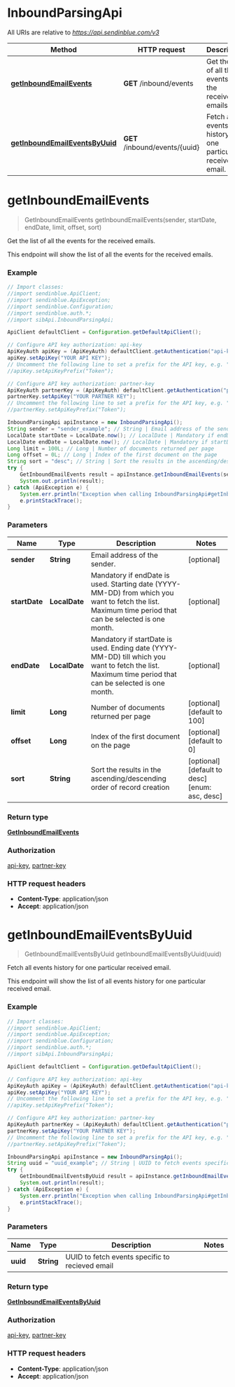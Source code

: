# InboundParsingApi

All URIs are relative to *https://api.sendinblue.com/v3*

Method | HTTP request | Description
------------- | ------------- | -------------
[**getInboundEmailEvents**](InboundParsingApi.md#getInboundEmailEvents) | **GET** /inbound/events | Get the list of all the events for the received emails.
[**getInboundEmailEventsByUuid**](InboundParsingApi.md#getInboundEmailEventsByUuid) | **GET** /inbound/events/{uuid} | Fetch all events history for one particular received email.


<a name="getInboundEmailEvents"></a>
# **getInboundEmailEvents**
> GetInboundEmailEvents getInboundEmailEvents(sender, startDate, endDate, limit, offset, sort)

Get the list of all the events for the received emails.

This endpoint will show the list of all the events for the received emails.

### Example
```java
// Import classes:
//import sendinblue.ApiClient;
//import sendinblue.ApiException;
//import sendinblue.Configuration;
//import sendinblue.auth.*;
//import sibApi.InboundParsingApi;

ApiClient defaultClient = Configuration.getDefaultApiClient();

// Configure API key authorization: api-key
ApiKeyAuth apiKey = (ApiKeyAuth) defaultClient.getAuthentication("api-key");
apiKey.setApiKey("YOUR API KEY");
// Uncomment the following line to set a prefix for the API key, e.g. "Token" (defaults to null)
//apiKey.setApiKeyPrefix("Token");

// Configure API key authorization: partner-key
ApiKeyAuth partnerKey = (ApiKeyAuth) defaultClient.getAuthentication("partner-key");
partnerKey.setApiKey("YOUR PARTNER KEY");
// Uncomment the following line to set a prefix for the API key, e.g. "Token" (defaults to null)
//partnerKey.setApiKeyPrefix("Token");

InboundParsingApi apiInstance = new InboundParsingApi();
String sender = "sender_example"; // String | Email address of the sender.
LocalDate startDate = LocalDate.now(); // LocalDate | Mandatory if endDate is used. Starting date (YYYY-MM-DD) from which you want to fetch the list. Maximum time period that can be selected is one month.
LocalDate endDate = LocalDate.now(); // LocalDate | Mandatory if startDate is used. Ending date (YYYY-MM-DD) till which you want to fetch the list. Maximum time period that can be selected is one month.
Long limit = 100L; // Long | Number of documents returned per page
Long offset = 0L; // Long | Index of the first document on the page
String sort = "desc"; // String | Sort the results in the ascending/descending order of record creation
try {
    GetInboundEmailEvents result = apiInstance.getInboundEmailEvents(sender, startDate, endDate, limit, offset, sort);
    System.out.println(result);
} catch (ApiException e) {
    System.err.println("Exception when calling InboundParsingApi#getInboundEmailEvents");
    e.printStackTrace();
}
```

### Parameters

Name | Type | Description  | Notes
------------- | ------------- | ------------- | -------------
 **sender** | **String**| Email address of the sender. | [optional]
 **startDate** | **LocalDate**| Mandatory if endDate is used. Starting date (YYYY-MM-DD) from which you want to fetch the list. Maximum time period that can be selected is one month. | [optional]
 **endDate** | **LocalDate**| Mandatory if startDate is used. Ending date (YYYY-MM-DD) till which you want to fetch the list. Maximum time period that can be selected is one month. | [optional]
 **limit** | **Long**| Number of documents returned per page | [optional] [default to 100]
 **offset** | **Long**| Index of the first document on the page | [optional] [default to 0]
 **sort** | **String**| Sort the results in the ascending/descending order of record creation | [optional] [default to desc] [enum: asc, desc]

### Return type

[**GetInboundEmailEvents**](GetInboundEmailEvents.md)

### Authorization

[api-key](../README.md#api-key), [partner-key](../README.md#partner-key)

### HTTP request headers

 - **Content-Type**: application/json
 - **Accept**: application/json

<a name="getInboundEmailEventsByUuid"></a>
# **getInboundEmailEventsByUuid**
> GetInboundEmailEventsByUuid getInboundEmailEventsByUuid(uuid)

Fetch all events history for one particular received email.

This endpoint will show the list of all events history for one particular received email.

### Example
```java
// Import classes:
//import sendinblue.ApiClient;
//import sendinblue.ApiException;
//import sendinblue.Configuration;
//import sendinblue.auth.*;
//import sibApi.InboundParsingApi;

ApiClient defaultClient = Configuration.getDefaultApiClient();

// Configure API key authorization: api-key
ApiKeyAuth apiKey = (ApiKeyAuth) defaultClient.getAuthentication("api-key");
apiKey.setApiKey("YOUR API KEY");
// Uncomment the following line to set a prefix for the API key, e.g. "Token" (defaults to null)
//apiKey.setApiKeyPrefix("Token");

// Configure API key authorization: partner-key
ApiKeyAuth partnerKey = (ApiKeyAuth) defaultClient.getAuthentication("partner-key");
partnerKey.setApiKey("YOUR PARTNER KEY");
// Uncomment the following line to set a prefix for the API key, e.g. "Token" (defaults to null)
//partnerKey.setApiKeyPrefix("Token");

InboundParsingApi apiInstance = new InboundParsingApi();
String uuid = "uuid_example"; // String | UUID to fetch events specific to recieved email
try {
    GetInboundEmailEventsByUuid result = apiInstance.getInboundEmailEventsByUuid(uuid);
    System.out.println(result);
} catch (ApiException e) {
    System.err.println("Exception when calling InboundParsingApi#getInboundEmailEventsByUuid");
    e.printStackTrace();
}
```

### Parameters

Name | Type | Description  | Notes
------------- | ------------- | ------------- | -------------
 **uuid** | **String**| UUID to fetch events specific to recieved email |

### Return type

[**GetInboundEmailEventsByUuid**](GetInboundEmailEventsByUuid.md)

### Authorization

[api-key](../README.md#api-key), [partner-key](../README.md#partner-key)

### HTTP request headers

 - **Content-Type**: application/json
 - **Accept**: application/json

